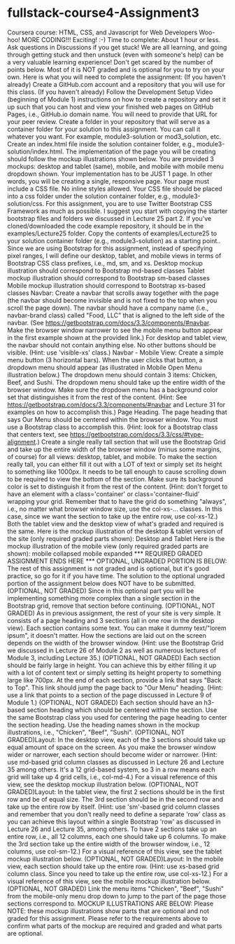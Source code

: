 # fullstack-course4-Assignment3
Coursera course: HTML, CSS, and Javascript for Web Developers  Woo-hoo! MORE CODING!!! Exciting! :-)  Time to complete: About 1 hour or less.  Ask questions in Discussions if you get stuck! We are all learning, and going through getting stuck and then unstuck (even with someone's help) can be a very valuable learning experience!  Don't get scared by the number of points below. Most of it is NOT graded and is optional for you to try on your own.  Here is what you will need to complete the assignment:  (If you haven't already) Create a GitHub.com account and a repository that you will use for this class.  (If you haven't already) Follow the Development Setup Video (beginning of Module 1) instructions on how to create a repository and set it up such that you can host and view your finished web pages on GitHub Pages, i.e., GitHub.io domain name. You will need to provide that URL for your peer review.  Create a folder in your repository that will serve as a container folder for your solution to this assignment. You can call it whatever you want. For example, module3-solution or mod3_solution, etc. Create an index.html file inside the solution container folder, e.g., module3-solution/index.html.  The implementation of the page you will be creating should follow the mockup illustrations shown below. You are provided 3 mockups: desktop and tablet (same), mobile, and mobile with mobile menu dropdown shown. Your implementation has to be JUST 1 page. In other words, you will be creating a single, responsive page.  Your page must include a CSS file. No inline styles allowed. Your CSS file should be placed into a css folder under the solution container folder, e.g., module3-solution/css.  For this assignment, you are to use Twitter Bootstrap CSS Framework as much as possible. I suggest you start with copying the starter bootstrap files and folders we discussed in Lecture 25 part 2. If you've cloned/downloaded the code example repository, it should be in the examples/Lecture25 folder. Copy the contents of examples/Lecture25 to your solution container folder (e.g., module3-solution) as a starting point..  Since we are using Bootstrap for this assignment, instead of specifying pixel ranges, I will define our desktop, tablet, and mobile views in terms of Bootstrap CSS class prefixes, i.e., md, sm, and xs.  Desktop mockup illustration should correspond to Bootstrap md-based classes Tablet mockup illustration should correspond to Bootstrap sm-based classes Mobile mockup illustration should correspond to Bootstrap xs-based classes Navbar: Create a navbar that scrolls away together with the page (the navbar should become invisible and is not fixed to the top when you scroll the page down). The navbar should have a company name (i.e., navbar-brand class) called "Food, LLC" that is aligned to the left side of the navbar. (See https://getbootstrap.com/docs/3.3/components/#navbar. Make the browser window narrower to see the mobile menu button appear in the first example shown at the provided link.)  For desktop and tablet view, the navbar should not contain anything else. No other buttons should be visible. (Hint: use 'visible-xs' class.)  Navbar - Mobile View: Create a simple menu button (3 horizontal bars). When the user clicks that button, a dropdown menu should appear (as illustrated in Mobile Open Menu illustration below.) The dropdown menu should contain 3 items: Chicken, Beef, and Sushi.  The dropdown menu should take up the entire width of the browser window. Make sure the dropdown menu has a background color set that distinguishes it from the rest of the content.  (Hint: See https://getbootstrap.com/docs/3.3/components/#navbar and Lecture 31 for examples on how to accomplish this.)  Page Heading. The page heading that says Our Menu should be centered within the browser window. You must use a Bootstrap class to accomplish this.  (Hint: look for a Bootstrap class that centers text, see https://getbootstrap.com/docs/3.3/css/#type-alignment.)  Create a single really tall section that will use the Bootstrap Grid and take up the entire width of the browser window (minus some margins, of course) for all views: desktop, tablet, and mobile. To make the section really tall, you can either fill it out with a LOT of text or simply set its height to something like 1000px. It needs to be tall enough to cause scrolling down to be required to view the bottom of the section. Make sure its background color is set to distinguish it from the rest of the content. (Hint: don't forget to have an element with a class='container' or class='container-fluid' wrapping your grid. Remember that to have the grid do something "always", i.e., no matter what browser window size, use the col-xs-... classes. In this case, since we want the section to take up the entire row, use col-xs-12.)  Both the tablet view and the desktop view of what's graded and required is the same. Here is the mockup illustration of the desktop &amp; tablet version of the site (only required graded parts shown):  Desktop and Tablet  Here is the mockup illustration of the mobile view (only required graded parts are shown):  mobile collapsed  mobile expanded  *** REQUIRED GRADED ASSIGNMENT ENDS HERE ***     OPTIONAL, UNGRADED PORTION IS BELOW:  The rest of this assignment is not graded and is optional, but it's good practice, so go for it if you have time. The solution to the optional ungraded portion of the assignment below does NOT have to be submitted.  (OPTIONAL, NOT GRADED) Since in this optional part you will be implementing something more complex than a single section in the Bootstrap grid, remove that section before continuing.  (OPTIONAL, NOT GRADED) As in previous assignment, the rest of your site is very simple. It consists of a page heading and 3 sections (all in one row in the desktop view). Each section contains some text. You can make it dummy text/"lorem ipsum", it doesn't matter. How the sections are laid out on the screen depends on the width of the browser window. (Hint: use the Bootstrap Grid we discussed in Lecture 26 of Module 2 as well as numerous lectures of Module 3, including Lecture 35.)  (OPTIONAL, NOT GRADED) Each section should be fairly large in height. You can achieve this by either filling it up with a lot of content text or simply setting its height property to something large like 700px. At the end of each section, provide a link that says "Back to Top". This link should jump the page back to "Our Menu" heading. (Hint: use a link that points to a section of the page discussed in Lecture 9 of Module 1.)  (OPTIONAL, NOT GRADED) Each section should have an h3-based section heading which should be centered within the section. Use the same Bootstrap class you used for centering the page heading to center the section heading. Use the heading names shown in the mockup illustrations, i.e., "Chicken", "Beef", "Sushi".  (OPTIONAL, NOT GRADED)Layout: In the desktop view, each of the 3 sections should take up equal amount of space on the screen. As you make the browser window wider or narrower, each section should become wider or narrower.  (Hint: use md-based grid column classes as discussed in Lecture 26 and Lecture 35 among others. It's a 12 grid-based system, so 3 in a row means each grid will take up 4 grid cells, i.e., col-md-4.) For a visual reference of this view, see the desktop mockup illustration below.  (OPTIONAL, NOT GRADED)Layout: In the tablet view, the first 2 sections should be in the first row and be of equal size. The 3rd section should be in the second row and take up the entire row by itself.  (Hint: use 'sm'-based grid column classes and remember that you don't really need to define a separate 'row' class as you can achieve this layout within a single Bootstrap 'row' as discussed in Lecture 26 and Lecture 35, among others. To have 2 sections take up an entire row, i.e., all 12 columns, each one should take up 6 columns. To make the 3rd section take up the entire width of the browser window, i.e., 12 columns, use col-sm-12.)  For a visual reference of this view, see the tablet mockup illustration below.  (OPTIONAL, NOT GRADED)Layout: In the mobile view, each section should take up the entire row.  (Hint: use xs-based grid column class. Since you need to take up the entire row, use col-xs-12.)  For a visual reference of this view, see the mobile mockup illustration below.  (OPTIONAL, NOT GRADED) Link the menu items "Chicken", "Beef", "Sushi" from the mobile-only menu drop down to jump to the part of the page those sections correspond to.  MOCKUP ILLUSTRATIONS ARE BELOW:  Please NOTE: these mockup illustrations show parts that are optional and not graded for this assignment. Please refer to the requirements above to confirm what parts of the mockup are required and graded and what parts are optional. 
